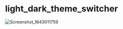 # light_dark_theme_switcher


![Screenshot_1643011759](https://user-images.githubusercontent.com/49438937/150745164-27001f9c-0739-4f7f-9654-31bf660c51b5.png)
